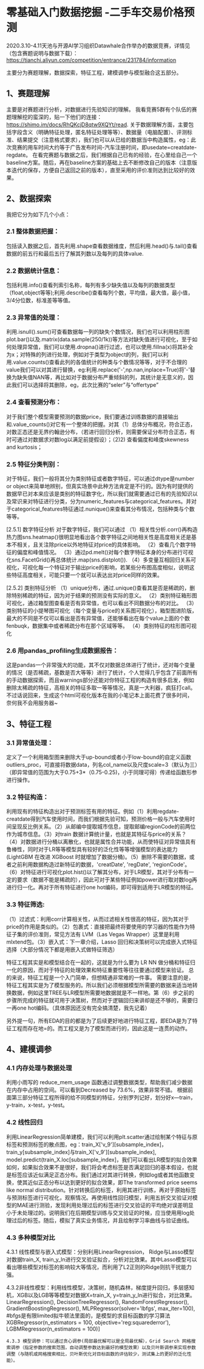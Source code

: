 
# 零基础入门数据挖掘 -二手车交易价格预测

2020.3.10-4.11天池与开源AI学习组织Datawhale合作举办的数据竞赛，详情见（包含赛题说明与数据下载）：https://tianchi.aliyun.com/competition/entrance/231784/information

主要分为赛题理解，数据探索，特征工程，建模调参与模型融合这五部分。


## 1、赛题理解
主要是对赛题进行分析，对数据进行先验知识的理解。
我看竞赛5群有个队伍的赛题理解挖的蛮深的，贴一下他们的连接：https://shimo.im/docs/RhQKcjD8qtw9XQYt/read.
关于数据理解方面，主要包括字段含义（明确特征处理，匿名特征处理等等）、数据量（电脑配置）、评测标准、结果提交（注意格式要求），我们也可以从已给的数据当中构造属性，eg：此次竞赛的用车时间大约等于广告发布时间-汽车注册时间，即usedate=creatdate-regdate。
在看完赛题与数据之后，我们根据自己已有的经验，在心里给自己一个baseline方案。随后，再在baseline方案的基础上去不断修改自己的版本（注意版本迭代的保存，方便自己返回之前的版本），直至采用的评价准则达到比较好的效果。

## 2、数据探索
我把它分为如下几个小点：

### 2.1 整体数据把握：
包括读入数据之后，首先利用.shape查看数据维度，然后利用.head()与.tail()查看数据的前五行和最后五行了解其列数以及每列的具体value.

### 2.2 数据统计信息：
包括利用.info()查看列索引名称，每列有多少缺失值以及每列的数据类型（float,object等等);利用.describe()查看每列个数，平均值，最大值，最小值，3/4分位数，标准差等等值。

### 2.3 异常值的处理：
利用.isnull().sum()可查看数据每一列的缺失个数情况，我们也可以利用柱形图plot.bar()以及.matrix(data.sample(250/1k))等方法对缺失值进行可视化，至于如何处理异常值，我们可以使用.dropna()进行过滤，也可以使用.fillna(x)将其补全为x；对特殊的列进行处理，例如对于类型为object的列，我们可以利用.value.counts()查看此列的各值统计的种类与个数情况等等，对于不合理的value我们可以对其进行替换，eg:利用.replace('-',np.nan,inplace=True)将'-'替换为缺失值NAN等，再比如对于数据分布严重倾斜的列，其统计是无意义的，因此我们可以选择将其删除，eg，此次比赛的“seler”与“offertype”

### 2.4 查看预测分布：
对于我们整个模型需要预测的数据price，我们要通过训练数据的直接输出和.value_counts()对它有一个整体的把握。对其（1）总体分布概况，符合正态，对数正态还是无界约翰逊分布，（若进行回归分析，则需要保证分布符合正态，有时可通过对数据求对数log以满足前提假设）；（2)2) 查看偏度和峰度skewness and kurtosis；

### 2.5 特征分类判别：
对于特征，我们一般将其分为类别特征或者数字特征，可以通过dtype是number or object来简单地辨别，但真实场景中此种方法肯定是不行的。因为有时提供的数据早已对本来应该是类别的特征数字化，所以我们就需要通过已有的先验知识以及常识来对特征进行分类，分为numeric_features与categorical_features。并对于categorical_features特征通过.nunique()来查看其分布情况，包括种类与个数等等。
  
  [2.5.1] 数字特征分析
   对于数字特征，我们可以通过
   （1）相关性分析.corr()再构造热力图sns.heatmap()很明显地看出各个数字特征之间地相关性是高度相关还是基本不相关，且关注除price以外地特征对price的具体影响。
   （2）查看几个数字特征的偏度和峰值情况。
   （3）通过pd.melt()对每个数字特征本身的分布进行可视化sns.FacetGrid()再总体统计.map(sns.distplot()).
   （4）多变量互相回归关系可视化，可视化每一个特征对于输出price的影响，若某些分布图高度相似，说明这些特征高度相关，可能只要一个就可以表达出对price同样的效果。
   
   [2.5.2] 类别特征分析
   （1）unique分布，通过.unique()查看其是否是稀疏的，删除特别稀疏的特征，因为对于结果的预测没有实际的意义。
   （2）类别特征箱形图可视化，通过箱型图查看是否有异常值，也可以看出不同数据分布的对比。
   （3）类别特征的小提琴图可视化（每个变量与price的关系图可视化），箱型图进阶版，最大的不同是不仅可以看出是否有异常值，还能够看出在每个value上面的个数fenbuqk，数据集中或者稀疏分布在那个区域等等。
   （4）类别特征的柱形图可视化
   
   ### 2.6 用pandas_profiling生成数据报告：
   这是pandas一个非常强大的功能，其不仅对数据总体进行了统计，还对每个变量的情况（是否稀疏，基数是否大等等）进行了统计，个人觉得几乎包含了前面所有的手动数据探索，而且warnings部分还能对你特征工程的构造有很多启发，例如删除太稀疏的特征，高相关的特征多取一等等情况，真是一大利器，疯狂打call。不过话说回来，生成这个html可视化版本在我的小笔记本上面花费了很多时间，奈何我不会用服务器~
   
   ## 3、特征工程
   
   ### 3.1 异常值处理：
   定义了一个利用箱型图来删除大于up-bound或者小于low-bound的自定义函数outliers_proc，可直接将数据data，列名col_name以及尺度scale=3（默认为三）（即异常值的范围为大于0.75+3*（0.75-0.25)，小于同理可得）传递给函数形参进行操作。 
   
   ### 3.2 特征构造：
   利用现有的特征构造出对于预测标签有用的特征。例如（1）利用regdate-creatdate得到汽车使用时间，而我们根据先验可知，预测价格一般与汽车使用时间呈现反比例关系。（2）从邮编中提取城市信息，提取邮编regionCode的前两位作为城市信息。（3）对train 数据计算统计量，也就是其特征与price的关系？（4）对数据进行分桶以离散化，也就是属性合并功能，从而使特征对异常值具有鲁棒性，同时对于LR等等模型具有较好的泛化性等等增强模型的表达能力(LightGBM 在改进 XGBoost 时就增加了数据分桶)。（5）删除不需要的数据，或者之前利用数据构造过新特征的数据，'creatDate', 'regDate', 'regionCode'。（6）对特征进行可视化plot.hist()以了解其分布，对于LR模型，其对于分布有一定的要求（数据不能是稀疏的），因此可对于某些特征例如power进行取对数log再进行归一化。再对于所有特征进行one hot编码，即可得到适用于LR模型的特征。
   
   ### 3.3 特征筛选:
   （1）过滤式：利用corr计算相关性，从而过滤相关性很高的特征，因为其对于price的作用是类似的。（2）包裹式：直接把最终将要使用的学习器的性能作为特征子集的评价准则，常见方法有 LVM（Las Vegas Wrapper）这里是利用mlxtend包。（3）嵌入式：下一章介绍，Lasso 回归和决策树可以完成嵌入式特征选择（大部分情况下都是用嵌入式做特征筛选）
   
   特征工程其实是和模型结合在一起的，这就是为什么要为 LR NN 做分桶和特征归一化的原因，而对于特征的处理效果和特征重要性等往往要通过模型来验证。
   总的来说，特征工程是一个入门简单，但想精通非常难的一件事。
   需要注意的是，特征工程其实是为了模型服务的。所以我们必须根据模型所需要的数据来适当地转换数据，例如这里TREE与LR模型所需要地数据就是不一样地。第（6）步之前的步骤所完成的特征就可用于决策树，然而对于逻辑回归来讲却是还不够的，需要归一再one hot编码。（具体原因还没有完全搞清楚，我先记着）
   
   另外提一句，所有EDA的目的都是为了后续更好地进行特征工程，即EDA是为了特征工程而存在地=的。而工程又是为了模型而进行的，因此这是一连贯的动作。
  
   ## 4、建模调参
   
   ### 4.1 内存处理与数据处理
   利用小雨写的 reduce_mem_usage 函数通过调整数据类型，帮助我们减少数据在内存中占用的空间。可以看到Decreased by 73.6%，效果非常不错。
   根据前面第三部分特征工程所得的给不同模型的特征，分别罗列记好，划分好x—train，y-train，x-test，y-test。
   ### 4.2 线性回归
   利用LinearRegression简单建模，我们可以利用plt.scatter通过绘制某个特征与原标签和预测标签的散点图，eg：train_X['v_9'][subsample_index]，train_y[subsample_index]与train_X['v_9'][subsample_index], model.predict(train_X.loc[subsample_index]，我们可以看出LR模型的拟合效果如何，如果拟合效果不是很好，我们将会考虑标签是否满足回归的基本假设，也就是标签应该近似满足正态分布。我们通过对其进行转换，例如log或者其他函数变换，使其近似正态分布以达到更好的拟合效果，即The transformed price seems like normal distribution。针对转换后的标签，利用其进行训练，再对于原始标签与预测标签进行可视化，观察情况。再使用线性回归模型，利用五折交叉验证对模型的MAE进行测验，发现利用处理过后的标签进行交叉验证的平均绝对误差明显小于未处理过的。说明我们在后期模型训练与交叉验证的时候，应当使用用log处理过后的标签。随后，模拟了真实业务情况，并且绘制学习率曲线与验证曲线。
   ### 4.3 多种模型对比
   4.3.1 线性模型与嵌入式模型：分别利用LinearRegression， Ridge与Lasso模型对数据train_X, train_y_ln进行交叉验证拟合，分析对比效果。其中Lasso模型可以看出哪些模型对标签的影响较大等情况，而利用了L2正则的Ridge则抗干扰能力强。
   
   4.3.2非线性模型：利用线性模型，决策树，随机森林，梯度提升回归，多层感知机，XGB以及LGB等等模型对数据X=train_X, y=train_y_ln进行拟合，对比效果。
          LinearRegression(),
          DecisionTreeRegressor(),
          RandomForestRegressor(),
          GradientBoostingRegressor(),
          MLPRegressor(solver='lbfgs', max_iter=100), #bfgs是有限limited拟牛顿法里面的，是模型的求目标函数的学习算法
          XGBRegressor(n_estimators = 100, objective='reg:squarederror'), 
          LGBMRegressor(n_estimators = 100)]
    
    4.3.3 模型调参：可以通过贪心调参(局部最优解可以是全局最优解），Grid Search 网格搜索调参（指定参数的搜索范围，自动调整参数达到最好的模型效果）以及贝叶斯调参来实现参数调整（与随机或网格搜索相比，贝叶斯优化对目标函数的评估较少，测试集上的更好的泛化性能）。
    
   
   
